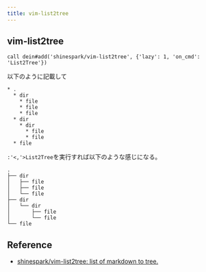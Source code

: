 ```yaml
---
title: vim-list2tree
---
```


## vim-list2tree


```
call dein#add('shinespark/vim-list2tree', {'lazy': 1, 'on_cmd': 'List2Tree'})
```

以下のように記載して

```
* .
  * dir
    * file
    * file
    * file
  * dir
    * dir
      * file
      * file
  * file
```

`:'<,'>List2Tree`を実行すれば以下のような感じになる。


```
.
├── dir
│   ├── file
│   ├── file
│   └── file
├── dir
│   └── dir
│       ├── file
│       └── file
└── file
```


## Reference
* [shinespark/vim-list2tree: list of markdown to tree.](https://github.com/shinespark/vim-list2tree)
